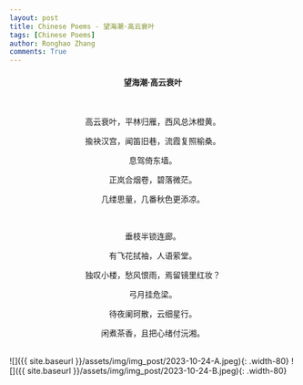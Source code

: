 ```yaml
---
layout: post
title: Chinese Poems - 望海潮·高云衰叶
tags: [Chinese Poems]
author: Ronghao Zhang
comments: True 
---
```


<div align = "center">
    
</div>

<div align = "center">
    <h4>望海潮·高云衰叶</h4>
    <br>
    <p>高云衰叶，平林归雁，西风总沐橙黄。</p>
    <p>揄袂汉宫，闻笛旧巷，流霞复照榆桑。</p>
    <p>息驾倚东墙。</p>
    <p>正岚合烟卷，碧落微茫。</p>
    <p>几缕思量，几番秋色更添凉。</p>
    <br>
    <p>垂枝半锁连廊。</p>
    <p>有飞花拭袖，人语萦堂。</p>
    <p>独叹小楼，愁风恨雨，焉留镜里红妆？</p>
    <p>弓月挂危梁。</p>
    <p>待夜阑珂散，云细星行。</p>
    <p>闲煮茶香，且把心绪付沅湘。</p>
</div>
<br>
![]({{ site.baseurl }}/assets/img/img_post/2023-10-24-A.jpeg){: .width-80}
![]({{ site.baseurl }}/assets/img/img_post/2023-10-24-B.jpeg){: .width-80}